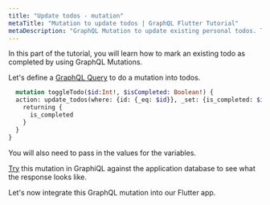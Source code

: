 ```yaml
---
title: "Update todos - mutation"
metaTitle: "Mutation to update todos | GraphQL Flutter Tutorial"
metaDescription: "GraphQL Mutation to update existing personal todos. Try the mutation in GraphiQL, passing the Authorization token to mark a todo as completed"
---
```


In this part of the tutorial, you will learn how to mark an existing todo as completed by using GraphQL Mutations.

Let's define a [GraphQL Query](https://hasura.io/learn/graphql/intro-graphql/graphql-queries/) to do a mutation into todos.

```graphql
  mutation toggleTodo($id:Int!, $isCompleted: Boolean!) {
  action: update_todos(where: {id: {_eq: $id}}, _set: {is_completed: $isCompleted}) {
    returning {
      is_completed
    }
  }
}
```

You will also need to pass in the values for the variables.

[Try](https://hasura.io/learn/graphql/graphiql?tutorial=react-native) this mutation in GraphiQL against the application database to see what the response looks like.

Let's now integrate this GraphQL mutation into our Flutter app.
